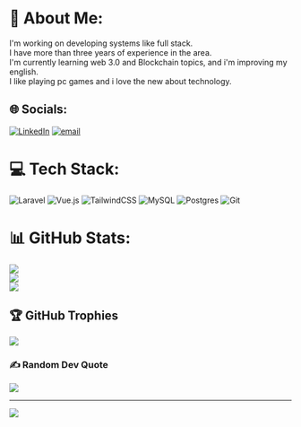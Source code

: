 # 💫 About Me:
I'm working on developing systems like full stack.<br>I have more than three years of experience in the area.<br>I'm currently learning web 3.0 and Blockchain topics, and i'm improving my english.<br>I like playing pc games and i love the new about technology.


## 🌐 Socials:
[![LinkedIn](https://img.shields.io/badge/LinkedIn-%230077B5.svg?logo=linkedin&logoColor=white)](https://linkedin.com/in/johansoncda/) [![email](https://img.shields.io/badge/Email-D14836?logo=gmail&logoColor=white)](mailto:jcv9806@hotmail.com) 

# 💻 Tech Stack:
 ![Laravel](https://img.shields.io/badge/laravel-%23FF2D20.svg?style=for-the-badge&logo=laravel&logoColor=white) ![Vue.js](https://img.shields.io/badge/vue.js-%2335495e.svg?style=for-the-badge&logo=vuedotjs&logoColor=%234FC08D) ![TailwindCSS](https://img.shields.io/badge/tailwindcss-%2338B2AC.svg?style=for-the-badge&logo=tailwind-css&logoColor=white) ![MySQL](https://img.shields.io/badge/mysql-4479A1.svg?style=for-the-badge&logo=mysql&logoColor=white) ![Postgres](https://img.shields.io/badge/postgres-%23316192.svg?style=for-the-badge&logo=postgresql&logoColor=white) ![Git](https://img.shields.io/badge/git-%23F05033.svg?style=for-the-badge&logo=git&logoColor=white)
# 📊 GitHub Stats:
![](https://github-readme-stats.vercel.app/api?username=JohansonCda&theme=transparent&hide_border=false&include_all_commits=true&count_private=true)<br/>
![](https://github-readme-streak-stats.herokuapp.com/?user=JohansonCda&theme=transparent&hide_border=false)<br/>
![](https://github-readme-stats.vercel.app/api/top-langs/?username=JohansonCda&theme=transparent&hide_border=false&include_all_commits=true&count_private=true&layout=compact)

## 🏆 GitHub Trophies
![](https://github-profile-trophy.vercel.app/?username=JohansonCda&theme=radical&no-frame=false&no-bg=true&margin-w=4)

### ✍️ Random Dev Quote
![](https://quotes-github-readme.vercel.app/api?type=horizontal&theme=radical)

---
[![](https://visitcount.itsvg.in/api?id=JohansonCda&icon=0&color=0)](https://visitcount.itsvg.in)

<!-- Proudly created with GPRM ( https://gprm.itsvg.in ) -->
